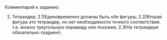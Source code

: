 Комментарий к заданию:

2) Тетраидер;
2.1)Единовременно должны быть обе фигуры;
2.2)Вторая фигура это тетраидер, но нет необходимости точного соответствия. т.е. можно треугольную пирамиду или похожее;
2.3)На тетраидере обязательно градиент;
